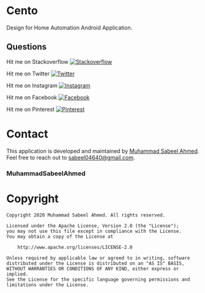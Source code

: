 # Cento

Design for Home Automation Android Application.


## Questions

Hit me on Stackoverflow [![Stackoverflow](https://img.shields.io/badge/Stackoverflow-@muhammad_sabeel_ahmed-black.svg?style=flat)](https://stackoverflow.com/users/11824674/muhammad-sabeel-ahmed)

Hit me on Twitter [![Twitter](https://img.shields.io/badge/Twitter-@M_SabeelAhmed-blue.svg?style=flat)](https://twitter.com/m_sabeelahmed)

Hit me on Instagram [![Instagram](https://img.shields.io/badge/Instagram-@muhamamd_sabeel_ahmed-pink.svg?style=flat)](https://www.instagram.com/muhammad_sabeel_ahmed/)

Hit me on Facebook [![Facebook](https://img.shields.io/badge/Facebook-@muhammad_sabeel_ahmed-blue.svg?style=flat)](https://www.facebook.com/muhammadsabeel.ahmed)

Hit me on Pinterest [![Pinterest](https://img.shields.io/badge/Pinterest-@muhammad_sabeel_ahmed-red.svg?style=flat)](https://www.pinterest.com/muhammad_sabeel_ahmed/)

# Contact

This application is developed and maintained by [Muhammad Sabeel Ahmed](https://github.com/sabeel804640). Feel free to reach out to [sabeel04640@gmail.com](mailto://sabeel04640@gmail.com).
### MuhammadSabeelAhmed
# Copyright

    Copyright 2020 Muhammad Sabeel Ahmed. All rights reserved.

    Licensed under the Apache License, Version 2.0 (the "License");
    you may not use this file except in compliance with the License.
    You may obtain a copy of the License at

        http://www.apache.org/licenses/LICENSE-2.0

    Unless required by applicable law or agreed to in writing, software
    distributed under the License is distributed on an "AS IS" BASIS,
    WITHOUT WARRANTIES OR CONDITIONS OF ANY KIND, either express or implied.
    See the License for the specific language governing permissions and
    limitations under the License.

